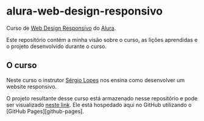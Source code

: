 # alura-web-design-responsivo
Curso de [Web Design Responsivo][curso] do [Alura][alura].

Este repositório contém a minha visão sobre o curso, as lições aprendidas e o projeto desenvolvido durante o curso.

## O curso

Neste curso o instrutor [Sérgio Lopes][sergio] nos ensina como desenvolver um website responsivo.

O projeto resultante desse curso está armazenado nesse repositório e pode ser visualizado [neste link][repo]. Ele está hospedado aqui no GitHub utilizando o [GitHub Pages][github-pages].

[alura]: https://www.alura.com.br
[curso]: https://www.alura.com.br/curso-online-web-design-responsivo
[repo]: https://jeffersondev.github.io/alura-web-design-responsivo/
[sergio]: https://cursos.alura.com.br/user/sergiolopes